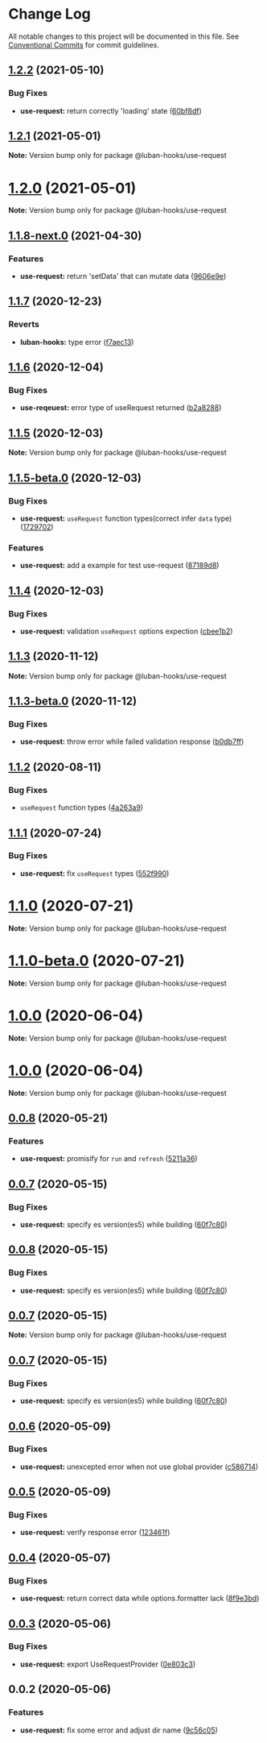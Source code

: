 # Change Log

All notable changes to this project will be documented in this file.
See [Conventional Commits](https://conventionalcommits.org) for commit guidelines.

## [1.2.2](https://github.com/LeapFE/luban-hooks/compare/@luban-hooks/use-request@1.2.1...@luban-hooks/use-request@1.2.2) (2021-05-10)


### Bug Fixes

* **use-request:** return correctly 'loading' state ([60bf8df](https://github.com/LeapFE/luban-hooks/commit/60bf8df6e5953974e0377817bcb58ef4fb02d144))





## [1.2.1](https://github.com/LeapFE/luban-hooks/compare/@luban-hooks/use-request@1.2.0...@luban-hooks/use-request@1.2.1) (2021-05-01)

**Note:** Version bump only for package @luban-hooks/use-request





# [1.2.0](https://github.com/LeapFE/luban-hooks/compare/@luban-hooks/use-request@1.1.8-next.0...@luban-hooks/use-request@1.2.0) (2021-05-01)

**Note:** Version bump only for package @luban-hooks/use-request





## [1.1.8-next.0](https://github.com/LeapFE/luban-hooks/compare/@luban-hooks/use-request@1.1.7...@luban-hooks/use-request@1.1.8-next.0) (2021-04-30)


### Features

* **use-request:** return 'setData' that can mutate data ([9606e9e](https://github.com/LeapFE/luban-hooks/commit/9606e9e88d2f1346524d28ca608e2c5562e4d772))





## [1.1.7](https://github.com/LeapFE/luban-hooks/compare/@luban-hooks/use-request@1.1.6...@luban-hooks/use-request@1.1.7) (2020-12-23)


### Reverts

* **luban-hooks:** type error ([f7aec13](https://github.com/LeapFE/luban-hooks/commit/f7aec135da25d742c456388b959f2ec9797416b6))





## [1.1.6](https://github.com/LeapFE/luban-hooks/compare/@luban-hooks/use-request@1.1.5...@luban-hooks/use-request@1.1.6) (2020-12-04)


### Bug Fixes

* **use-reqeuest:** error type of useRequest returned ([b2a8288](https://github.com/LeapFE/luban-hooks/commit/b2a828820f9456ceff82540c21f5b33449c4fc44))





## [1.1.5](https://github.com/LeapFE/luban-hooks/compare/@luban-hooks/use-request@1.1.5-beta.0...@luban-hooks/use-request@1.1.5) (2020-12-03)

**Note:** Version bump only for package @luban-hooks/use-request





## [1.1.5-beta.0](https://github.com/LeapFE/luban-hooks/compare/@luban-hooks/use-request@1.1.4...@luban-hooks/use-request@1.1.5-beta.0) (2020-12-03)


### Bug Fixes

* **use-request:** `useRequest` function types(correct infer `data` type) ([1729702](https://github.com/LeapFE/luban-hooks/commit/1729702edfe8d6a2038f61b508f3cef9fe648d0c))


### Features

* **use-request:** add a example for test use-request ([87189d8](https://github.com/LeapFE/luban-hooks/commit/87189d847ab8cae816e551ad572b9a61c139c9d4))





## [1.1.4](https://github.com/LeapFE/luban-hooks/compare/@luban-hooks/use-request@1.1.3...@luban-hooks/use-request@1.1.4) (2020-12-03)


### Bug Fixes

* **use-request:** validation `useRequest` options expection ([cbee1b2](https://github.com/LeapFE/luban-hooks/commit/cbee1b2bdd06a8154dfb71b1403c21b53496b047))





## [1.1.3](https://github.com/LeapFE/luban-hooks/compare/@luban-hooks/use-request@1.1.3-beta.0...@luban-hooks/use-request@1.1.3) (2020-11-12)

**Note:** Version bump only for package @luban-hooks/use-request





## [1.1.3-beta.0](https://github.com/LeapFE/luban-hooks/compare/@luban-hooks/use-request@1.1.2...@luban-hooks/use-request@1.1.3-beta.0) (2020-11-12)


### Bug Fixes

* **use-request:** throw error while failed validation response ([b0db7ff](https://github.com/LeapFE/luban-hooks/commit/b0db7ff6e4e903b6f574a9248e71d50b3ba34a0a))





## [1.1.2](https://github.com/LeapFE/luban-hooks/compare/@luban-hooks/use-request@1.1.1...@luban-hooks/use-request@1.1.2) (2020-08-11)


### Bug Fixes

* `useRequest` function types ([4a263a9](https://github.com/LeapFE/luban-hooks/commit/4a263a96e2e05699bfd63fcba649dc0134665710))





## [1.1.1](https://github.com/LeapFE/luban-hooks/compare/@luban-hooks/use-request@1.1.0...@luban-hooks/use-request@1.1.1) (2020-07-24)


### Bug Fixes

* **use-request:** fix `useRequest` types ([552f990](https://github.com/LeapFE/luban-hooks/commit/552f9907efe7104fc002ce4254068232efbf5460))





# [1.1.0](https://github.com/LeapFE/luban-hooks/compare/@luban-hooks/use-request@1.1.0-beta.0...@luban-hooks/use-request@1.1.0) (2020-07-21)

**Note:** Version bump only for package @luban-hooks/use-request





# [1.1.0-beta.0](https://github.com/LeapFE/luban-hooks/compare/@luban-hooks/use-request@1.0.0...@luban-hooks/use-request@1.1.0-beta.0) (2020-07-21)

**Note:** Version bump only for package @luban-hooks/use-request





# [1.0.0](https://github.com/LeapFE/luban-hooks/compare/@luban-hooks/use-request@0.0.8...@luban-hooks/use-request@1.0.0) (2020-06-04)

**Note:** Version bump only for package @luban-hooks/use-request





# [1.0.0](https://github.com/LeapFE/luban-hooks/compare/@luban-hooks/use-request@0.0.8...@luban-hooks/use-request@1.0.0) (2020-06-04)

**Note:** Version bump only for package @luban-hooks/use-request





## [0.0.8](https://github.com/LeapFE/luban-hooks/compare/@luban-hooks/use-request@0.0.7...@luban-hooks/use-request@0.0.8) (2020-05-21)


### Features

* **use-request:** promisify for `run` and `refresh` ([5211a36](https://github.com/LeapFE/luban-hooks/commit/5211a3678346b66a7481e2173edfdd00a8f9a792))





## [0.0.7](https://github.com/LeapFE/luban-hooks/compare/@luban-hooks/use-request@0.0.6...@luban-hooks/use-request@0.0.7) (2020-05-15)


### Bug Fixes

* **use-request:** specify es version(es5) while building ([60f7c80](https://github.com/LeapFE/luban-hooks/commit/60f7c8075bc31b09023467491b292dd63b23473c))





## [0.0.8](https://github.com/LeapFE/luban-hooks/compare/@luban-hooks/use-request@0.0.6...@luban-hooks/use-request@0.0.8) (2020-05-15)


### Bug Fixes

* **use-request:** specify es version(es5) while building ([60f7c80](https://github.com/LeapFE/luban-hooks/commit/60f7c8075bc31b09023467491b292dd63b23473c))





## [0.0.7](https://github.com/LeapFE/luban-hooks/compare/@luban-hooks/use-request@0.0.7...@luban-hooks/use-request@0.0.7) (2020-05-15)

**Note:** Version bump only for package @luban-hooks/use-request





## [0.0.7](https://github.com/LeapFE/luban-hooks/compare/@luban-hooks/use-request@0.0.6...@luban-hooks/use-request@0.0.7) (2020-05-15)


### Bug Fixes

* **use-request:** specify es version(es5) while building ([60f7c80](https://github.com/LeapFE/luban-hooks/commit/60f7c8075bc31b09023467491b292dd63b23473c))





## [0.0.6](https://github.com/LeapFE/luban-hooks/compare/@luban-hooks/use-request@0.0.5...@luban-hooks/use-request@0.0.6) (2020-05-09)


### Bug Fixes

* **use-request:** unexcepted error when not use global provider ([c586714](https://github.com/LeapFE/luban-hooks/commit/c5867147732a2710c5f33f13923f65f411bdf9cf))





## [0.0.5](https://github.com/LeapFE/luban-hooks/compare/@luban-hooks/use-request@0.0.4...@luban-hooks/use-request@0.0.5) (2020-05-09)


### Bug Fixes

* **use-request:** verify response error ([123461f](https://github.com/LeapFE/luban-hooks/commit/123461fc8bf310b7a6290fcf1d2c21809c0495cf))





## [0.0.4](https://github.com/LeapFE/luban-hooks/compare/@luban-hooks/use-request@0.0.3...@luban-hooks/use-request@0.0.4) (2020-05-07)


### Bug Fixes

* **use-request:** return correct data while options.formatter lack ([8f9e3bd](https://github.com/LeapFE/luban-hooks/commit/8f9e3bdb4080092c30dc17aa1cd2b05ced9569d8))





## [0.0.3](https://github.com/LeapFE/luban-hooks/compare/@luban-hooks/use-request@0.0.2...@luban-hooks/use-request@0.0.3) (2020-05-06)


### Bug Fixes

* **use-request:** export UseRequestProvider ([0e803c3](https://github.com/LeapFE/luban-hooks/commit/0e803c3ef18a1a375649fd9b6cfd56c3833edbea))





## 0.0.2 (2020-05-06)


### Features

* **use-request:** fix some error and adjust dir name ([9c56c05](https://github.com/LeapFE/luban-hooks/commit/9c56c052466f841f5a9a8b9f289c2ad9b93444bf))
